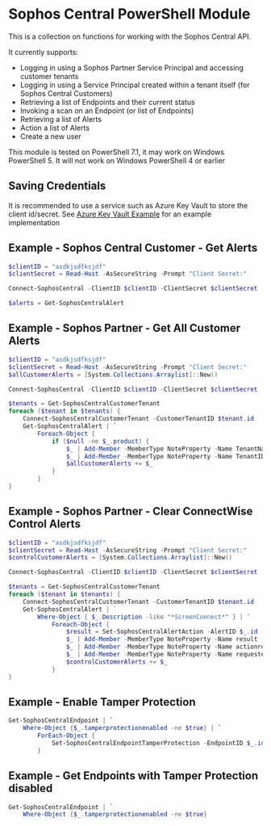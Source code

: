 # Sophos Central PowerShell Module

This is a collection on functions for working with the Sophos Central API.

It currently supports:

* Logging in using a Sophos Partner Service Principal and accessing customer tenants
* Logging in using a Service Principal created within a tenant itself (for Sophos Central Customers)
* Retrieving a list of Endpoints and their current status
* Invoking a scan on an Endpoint (or list of Endpoints)
* Retrieving a list of Alerts
* Action a list of Alerts
* Create a new user

This module is tested on PowerShell 7.1, it may work on Windows PowerShell 5. It will not work on Windows PowerShell 4 or earlier

## Saving Credentials

It is recommended to use a service such as Azure Key Vault to store the client id/secret. See [Azure Key Vault Example](./AzureKeyVaultExample.md) for an example implementation

## Example - Sophos Central Customer - Get Alerts

``` powershell
$clientID = "asdkjsdfksjdf"
$clientSecret = Read-Host -AsSecureString -Prompt "Client Secret:"

Connect-SophosCentral -ClientID $clientID -ClientSecret $clientSecret

$alerts = Get-SophosCentralAlert
```

## Example - Sophos Partner - Get All Customer Alerts

``` powershell
$clientID = "asdkjsdfksjdf"
$clientSecret = Read-Host -AsSecureString -Prompt "Client Secret:"
$allCustomerAlerts = [System.Collections.Arraylist]::New()

Connect-SophosCentral -ClientID $clientID -ClientSecret $clientSecret

$tenants = Get-SophosCentralCustomerTenant
foreach ($tenant in $tenants) {
    Connect-SophosCentralCustomerTenant -CustomerTenantID $tenant.id
    Get-SophosCentralAlert | `
        Foreach-Object {
            if ($null -ne $_.product) {
                $_ | Add-Member -MemberType NoteProperty -Name TenantName -Value $tenant.Name
                $_ | Add-Member -MemberType NoteProperty -Name TenantID -Value $tenant.ID
                $allCustomerAlerts += $_
            }
        }
}
```

## Example - Sophos Partner - Clear ConnectWise Control Alerts

``` powershell
$clientID = "asdkjsdfksjdf"
$clientSecret = Read-Host -AsSecureString -Prompt "Client Secret:"
$controlCustomerAlerts = [System.Collections.Arraylist]::New()

Connect-SophosCentral -ClientID $clientID -ClientSecret $clientSecret

$tenants = Get-SophosCentralCustomerTenant
foreach ($tenant in $tenants) {
    Connect-SophosCentralCustomerTenant -CustomerTenantID $tenant.id
    Get-SophosCentralAlert | `
        Where-Object { $_.Description -like "*ScreenConnect*" } | `
            Foreach-Object {
                $result = Set-SophosCentralAlertAction -AlertID $_.id -Action $_.allowedActions[0]
                $_ | Add-Member -MemberType NoteProperty -Name result -Value $result.result
                $_ | Add-Member -MemberType NoteProperty -Name actionrequested -Value $result.action
                $_ | Add-Member -MemberType NoteProperty -Name requestedAt -Value $result.requestedAt
                $controlCustomerAlerts += $_
            }
}
```

## Example - Enable Tamper Protection

``` powershell
Get-SophosCentralEndpoint | `
    Where-Object {$_.tamperprotectionenabled -ne $true} | `
        ForEach-Object { 
            Set-SophosCentralEndpointTamperProtection -EndpointID $_.id -Enabled $true -Force
        }
```

## Example - Get Endpoints with Tamper Protection disabled

``` powershell
Get-SophosCentralEndpoint | `
    Where-Object {$_.tamperprotectionenabled -ne $true}
```
